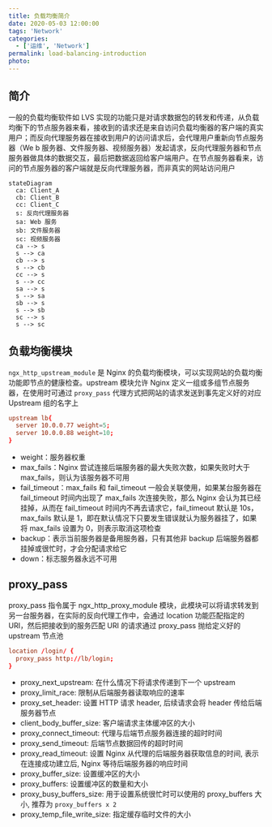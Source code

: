 ```yaml
---
title: 负载均衡简介
date: 2020-05-03 12:00:00
tags: 'Network'
categories:
  - ['运维', 'Network']
permalink: load-balancing-introduction
photo:
---
```


## 简介

一般的负载均衡软件如 LVS 实现的功能只是对请求数据包的转发和传递，从负载均衡下的节点服务器来看，接收到的请求还是来自访问负载均衡器的客户端的真实用户；而反向代理服务器在接收到用户的访问请求后，会代理用户重新向节点服务器（We b 服务器、文件服务器、视频服务器）发起请求，反向代理服务器和节点服务器做具体的数据交互，最后把数据返回给客户端用户。在节点服务器看来，访问的节点服务器的客户端就是反向代理服务器，而非真实的网站访问用户

```mermaid
stateDiagram
  ca: Client_A
  cb: Client_B
  cc: Client_C
  s: 反向代理服务器
  sa: Web 服务
  sb: 文件服务器
  sc: 视频服务器
  ca --> s
  s --> ca
  cb --> s
  s --> cb
  cc --> s
  s --> cc
  sa --> s
  s --> sa
  sb --> s
  s --> sb
  sc --> s
  s --> sc
```

## 负载均衡模块

`ngx_http_upstream_module` 是 Nginx 的负载均衡模块，可以实现网站的负载均衡功能即节点的健康检查。upstream 模块允许 Nginx 定义一组或多组节点服务器，在使用时可通过 `proxy_pass` 代理方式把网站的请求发送到事先定义好的对应 Upstream 组的名字上

```conf
upstream lb{
  server 10.0.0.77 weight=5;
  server 10.0.0.88 weight=10;
}
```

- weight：服务器权重
- max_fails：Nginx 尝试连接后端服务器的最大失败次数，如果失败时大于 max_fails，则认为该服务器不可用
- fail_timeout：max_fails 和 fail_timeout 一般会关联使用，如果某台服务器在 fail_timeout 时间内出现了 max_fails 次连接失败，那么 Nginx 会认为其已经挂掉，从而在 fail_timeout 时间内不再去请求它，fail_timeout 默认是 10s，max_fails 默认是 1，即在默认情况下只要发生错误就认为服务器挂了，如果将 max_fails 设置为 0，则表示取消这项检查
- backup：表示当前服务器是备用服务器，只有其他非 backup 后端服务器都挂掉或很忙时，才会分配请求给它
- down：标志服务器永远不可用

## proxy_pass

proxy_pass 指令属于 ngx_http_proxy_module 模块，此模块可以将请求转发到另一台服务器，在实际的反向代理工作中，会通过 location 功能匹配指定的 URI，然后把接收到的服务匹配 URI 的请求通过 proxy_pass 抛给定义好的 upstream 节点池

```conf
location /login/ {
  proxy_pass http://lb/login;
}
```

- proxy_next_upstream: 在什么情况下将请求传递到下一个 upstream
- proxy_limit_race: 限制从后端服务器读取响应的速率
- proxy_set_header: 设置 HTTP 请求 header, 后续请求会将 header 传给后端服务器节点
- client_body_buffer_size: 客户端请求主体缓冲区的大小
- proxy_connect_timeout: 代理与后端节点服务器连接的超时时间
- proxy_send_timeout: 后端节点数据回传的超时时间
- proxy_read_timeout: 设置 Nginx 从代理的后端服务器获取信息的时间, 表示在连接成功建立后, Nginx 等待后端服务器的响应时间
- proxy_buffer_size: 设置缓冲区的大小
- proxy_buffers: 设置缓冲区的数量和大小
- proxy_busy_buffers_size: 用于设置系统很忙时可以使用的 proxy_buffers 大小, 推荐为 `proxy_buffers x 2`
- proxy_temp_file_write_size: 指定缓存临时文件的大小
